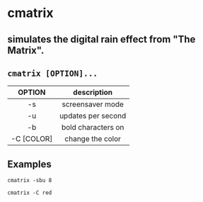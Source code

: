 # cmatrix

simulates the digital rain effect from "The Matrix".
---

` cmatrix [OPTION]... `
---

| **OPTION** | description |
|:---:|:---:|
| -s | screensaver mode |
| -u | updates per second |
| -b | bold characters on |
| -C [COLOR] | change the color |

## Examples
` cmatrix -sbu 8 `

` cmatrix -C red `